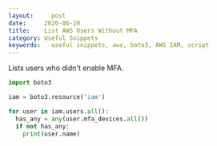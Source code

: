 ```yaml
---
layout:		post
date:     2020-06-20
title:    List AWS Users Without MFA
category: Useful Snippets
keywords:	useful snippets, aws, boto3, AWS IAM, script
---
```


Lists users who didn't enable MFA.

<!--more-->

```python
import boto3

iam = boto3.resource('iam')

for user in iam.users.all():
  has_any = any(user.mfa_devices.all())
  if not has_any:
    print(user.name)
```
